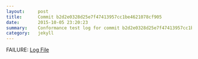 ```yaml
---
layout:     post
title:      Commit b2d2e0328d25e7f47413957cc1be4621078cf905
date:       2015-10-05 23:20:23
summary:    Conformance test log for commit b2d2e0328d25e7f47413957cc1be4621078cf905.
category:   jekyll
---
```


FAILURE: [Log File](http://s3-us-west-2.amazonaws.com/kraken-e2e-logs/conformance/kraken_b2d2e0328d25e7f47413957cc1be4621078cf905_conformance.log)
